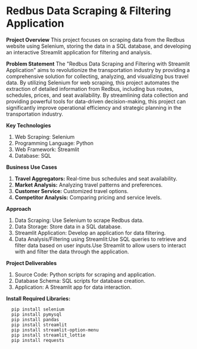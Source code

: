 # Redbus Data Scraping & Filtering Application
**Project Overview**
This project focuses on scraping data from the Redbus website using Selenium, storing the data in a SQL database, and developing an interactive Streamlit application for filtering and analysis.

**Problem Statement**
The "Redbus Data Scraping and Filtering with Streamlit Application" aims to revolutionize the transportation industry by providing a comprehensive solution for collecting, analyzing, and visualizing bus travel data. By utilizing Selenium for web scraping, this project automates the extraction of detailed information from Redbus, including bus routes, schedules, prices, and seat availability. By streamlining data collection and providing powerful tools for data-driven decision-making, this project can significantly improve operational efficiency and strategic planning in the transportation industry.

**Key Technologies**
1. Web Scraping: Selenium
2. Programming Language: Python
3. Web Framework: Streamlit
4. Database: SQL

**Business Use Cases**
1. **Travel Aggregators:** 
   Real-time bus schedules and seat availability.
2. **Market Analysis:** 
   Analyzing travel patterns and preferences.
3. **Customer Service:** 
   Customized travel options.
4. **Competitor Analysis:**
   Comparing pricing and service levels.

**Approach**
1. Data Scraping: Use Selenium to scrape Redbus data.
2. Data Storage: Store data in a SQL database.
3. Streamlit Application: Develop an application for data filtering.
4. Data Analysis/Filtering using Streamlit:Use SQL queries to retrieve and filter data based on user inputs.Use Streamlit to allow users to interact with and filter the data through the application.

**Project Deliverables**
1. Source Code: Python scripts for scraping and application.
2. Database Schema: SQL scripts for database creation.
3. Application: A Streamlit app for data interaction.

**Install Required Libraries:**

      pip install selenium
      pip install pymysql
      pip install pandas
      pip install streamlit
      pip install streamlit-option-menu
      pip install streamlit_lottie
      pip install requests  
      
